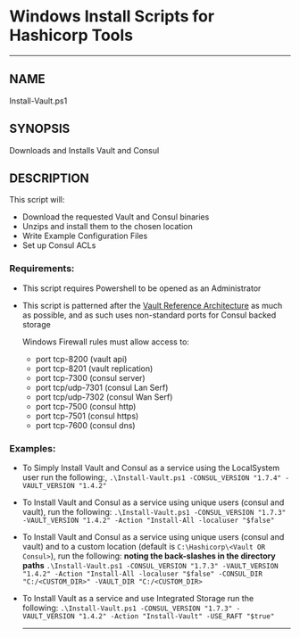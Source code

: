 # Windows Install Scripts for Hashicorp Tools
---
## NAME
  Install-Vault.ps1
## SYNOPSIS
  Downloads and Installs Vault and Consul
  
## DESCRIPTION
  This script will:
  * Download the requested Vault and Consul binaries
  * Unzips and install them to the chosen location
  * Write Example Configuration Files
  * Set up Consul ACLs
  
### Requirements:
* This script requires Powershell to be opened as an Administrator
* This script is patterned after the [Vault Reference Architecture](https://learn.hashicorp.com/vault/operations/ops-reference-architecture) as much as possible, and as such uses non-standard ports for Consul backed storage

  Windows Firewall rules must allow access to:
  * port tcp-8200 (vault api)
  * port tcp-8201 (vault replication)
  * port tcp-7300 (consul server)
  * port tcp/udp-7301 (consul Lan Serf)
  * port tcp/udp-7302 (consul Wan Serf)
  * port tcp-7500 (consul http)
  * port tcp-7501 (consul https)
  * port tcp-7600 (consul dns)

### Examples: 
* To Simply Install Vault and Consul as a service using the LocalSystem user run the following:,
  `.\Install-Vault.ps1 -CONSUL_VERSION "1.7.4" -VAULT_VERSION "1.4.2"`

* To Install Vault and Consul as a service using unique users (consul and vault), run the following:
  `.\Install-Vault.ps1 -CONSUL_VERSION "1.7.3" -VAULT_VERSION "1.4.2" -Action "Install-All -localuser "$false"`
  
* To Install Vault and Consul as a service using unique users (consul and vault) and to a custom location (default is `C:\Hashicorp\<Vault OR Consul>`), run the following: **noting the back-slashes in the directory paths**
  `.\Install-Vault.ps1 -CONSUL_VERSION "1.7.3" -VAULT_VERSION "1.4.2" -Action "Install-All -localuser "$false" -CONSUL_DIR "C:/<CUSTOM_DIR>" -VAULT_DIR "C:/<CUSTOM_DIR>`  
  
* To Install Vault as a service and use Integrated Storage run the following:
  `.\Install-Vault.ps1 -CONSUL_VERSION "1.7.3" -VAULT_VERSION "1.4.2" -Action "Install-Vault" -USE_RAFT "$true"`

  ---
